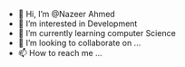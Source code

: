 - 👋 Hi, I’m @Nazeer Ahmed
- 👀 I’m interested in Development
- 🌱 I’m currently learning computer Science
- 💞️ I’m looking to collaborate on ...
- 📫 How to reach me ...

<!---
nazeerahmedoffical/nazeerahmedoffical is a ✨ special ✨ repository because its `README.md` (this file) appears on your GitHub profile.
You can click the Preview link to take a look at your changes.
--->
